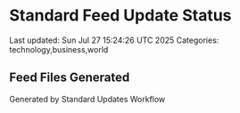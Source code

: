 # Standard Feed Update Status
Last updated: Sun Jul 27 15:24:26 UTC 2025
Categories: technology,business,world

## Feed Files Generated

Generated by Standard Updates Workflow
